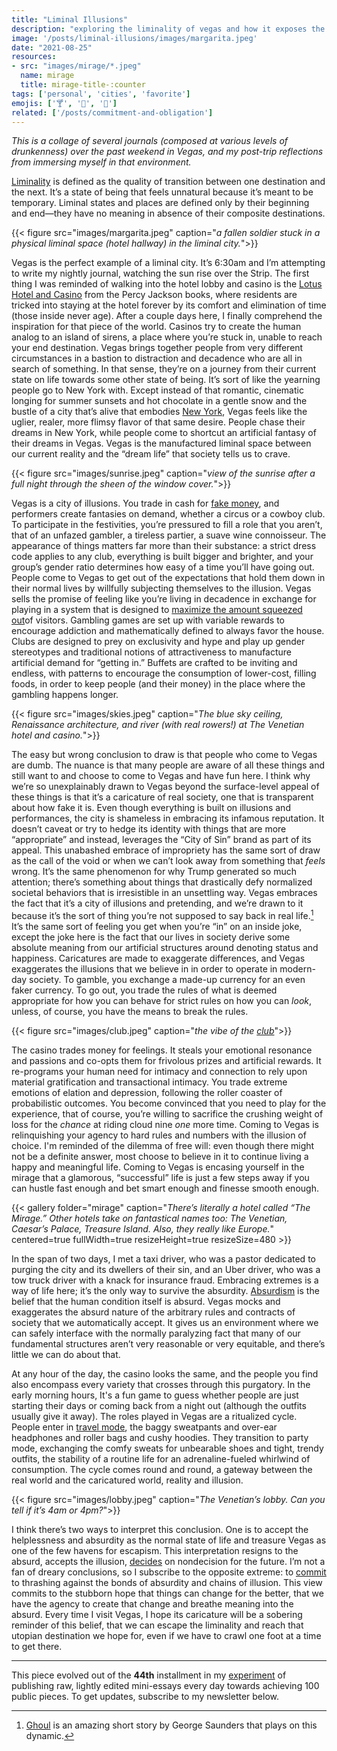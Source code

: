 ```yaml
---
title: "Liminal Illusions"
description: "exploring the liminality of vegas and how it exposes the absurdity of our day-to-day"
image: '/posts/liminal-illusions/images/margarita.jpeg'
date: "2021-08-25"
resources: 
- src: "images/mirage/*.jpeg"
  name: mirage
  title: mirage-title-:counter
tags: ['personal', 'cities', 'favorite']
emojis: ['🍸', '🎰', '💸']
related: ['/posts/commitment-and-obligation']
---
```

*This is a collage of several journals (composed at various levels of drunkenness) over the past weekend in Vegas, and my post-trip reflections from immersing myself in that environment.*

[Liminality](https://en.wikipedia.org/wiki/Liminality) is defined as the quality of transition between one destination and the next. It’s a state of being that feels unnatural because it’s meant to be temporary. Liminal states and places are defined only by their beginning and end—they have no meaning in absence of their composite destinations.

{{< figure src="images/margarita.jpeg" caption="*a fallen soldier stuck in a physical liminal space (hotel hallway) in the liminal city.*">}}

Vegas is the perfect example of a liminal city. It’s 6:30am and I’m attempting to write my nightly journal, watching the sun rise over the Strip. The first thing I was reminded of walking into the hotel lobby and casino is the [Lotus Hotel and Casino](https://riordan.fandom.com/wiki/Lotus_Hotel_and_Casino#:~:text=The%20Lotus%20Hotel%20and%20Casino,and%20nobody%20wants%20to%20leave.) from the Percy Jackson books, where residents are tricked into staying at the hotel forever by its comfort and elimination of time (those inside never age). After a couple days here, I finally comprehend the inspiration for that piece of the world. Casinos try to create the human analog to an island of sirens, a place where you’re stuck in, unable to reach your end destination. Vegas brings together people from very different circumstances in a bastion to distraction and decadence who are all in search of something. In that sense, they’re on a journey from their current state on life towards some other state of being. It’s sort of like the yearning people go to New York with. Except instead of that romantic, cinematic longing for summer sunsets and hot chocolate in a gentle snow and the bustle of a city that’s alive that embodies [New York](https://spencerchang.substack.com/p/a-drop-of-color), Vegas feels like the uglier, realer, more flimsy flavor of that same desire. People chase their dreams in New York, while people come to shortcut an artificial fantasy of their dreams in Vegas. Vegas is the manufactured liminal space between our current reality and the “dream life” that society tells us to crave.

{{< figure src="images/sunrise.jpeg" caption="*view of the sunrise after a full night through the sheen of the window cover.*">}}

Vegas is a city of illusions. You trade in cash for [fake money](https://spencerchang.substack.com/p/fake-money-41100-mini-), and performers create fantasies on demand, whether a circus or a cowboy club. To participate in the festivities, you’re pressured to fill a role that you aren’t, that of an unfazed gambler, a tireless partier, a suave wine connoisseur. The appearance of things matters far more than their substance: a strict dress code applies to any club, everything is built bigger and brighter, and your group’s gender ratio determines how easy of a time you’ll have going out. People come to Vegas to get out of the expectations that hold them down in their normal lives by willfully subjecting themselves to the illusion. Vegas sells the promise of feeling like you’re living in decadence in exchange for playing in a system that is designed to [maximize the amount squeezed out](https://spencerchang.substack.com/p/digital-capitalism-mini-38100)of visitors. Gambling games are set up with variable rewards to encourage addiction and mathematically defined to always favor the house. Clubs are designed to prey on exclusivity and hype and play up gender stereotypes and traditional notions of attractiveness to manufacture artificial demand for “getting in.” Buffets are crafted to be inviting and endless, with patterns to encourage the consumption of lower-cost, filling foods, in order to keep people (and their money) in the place where the gambling happens longer.

{{< figure src="images/skies.jpeg" caption="*The blue sky ceiling, Renaissance architecture, and river (with real rowers!) at The Venetian hotel and casino.*">}}

The easy but wrong conclusion to draw is that people who come to Vegas are dumb. The nuance is that many people are aware of all these things and still want to and choose to come to Vegas and have fun here. I think why we’re so unexplainably drawn to Vegas beyond the surface-level appeal of these things is that it’s a caricature of real society, one that is transparent about how fake it is. Even though everything is built on illusions and performances, the city is shameless in embracing its infamous reputation. It doesn’t caveat or try to hedge its identity with things that are more “appropriate” and instead, leverages the “City of Sin” brand as part of its appeal. This unabashed embrace of impropriety has the same sort of draw as the call of the void or when we can’t look away from something that *feels* wrong. It’s the same phenomenon for why Trump generated so much attention; there’s something about things that drastically defy normalized societal behaviors that is irresistible in an unsettling way. Vegas embraces the fact that it’s a city of illusions and pretending, and we’re drawn to it because it’s the sort of thing you’re not supposed to say back in real life.[^1] It’s the same sort of feeling you get when you’re “in” on an inside joke, except the joke here is the fact that our lives in society derive some absolute meaning from our artificial structures around denoting status and happiness. Caricatures are made to exaggerate differences, and Vegas exaggerates the illusions that we believe in in order to operate in modern-day society. To gamble, you exchange a made-up currency for an even faker currency. To go out, you trade the rules of what is deemed appropriate for how you can behave for strict rules on how you can *look*, unless, of course, you have the means to break the rules.

[^1]: [Ghoul](https://www.newyorker.com/magazine/2020/11/09/ghoul) is an amazing short story by George Saunders that plays on this dynamic.

{{< figure src="images/club.jpeg" caption="*the vibe of the* [*club*](https://spencerchang.substack.com/p/blazing-lights-39100-)">}}

The casino trades money for feelings. It steals your emotional resonance and passions and co-opts them for frivolous prizes and artificial rewards. It re-programs your human need for intimacy and connection to rely upon material gratification and transactional intimacy. You trade extreme emotions of elation and depression, following the roller coaster of probabilistic outcomes. You become convinced that you need to play for the experience, that of course, you’re willing to sacrifice the crushing weight of loss for the *chance* at riding cloud nine *one* more time. Coming to Vegas is relinquishing your agency to hard rules and numbers with the illusion of choice. I'm reminded of the dilemma of free will: even though there might not be a definite answer, most choose to believe in it to continue living a happy and meaningful life. Coming to Vegas is encasing yourself in the mirage that a glamorous, “successful” life is just a few steps away if you can hustle fast enough and bet smart enough and finesse smooth enough.


{{< gallery folder="mirage" caption="*There’s literally a hotel called “The Mirage.” Other hotels take on fantastical names too: The Venetian, Caesar’s Palace, Treasure Island. Also, they really like Europe.*" centered=true fullWidth=true resizeHeight=true resizeSize=480 >}}

In the span of two days, I met a taxi driver, who was a pastor dedicated to purging the city and its dwellers of their sin, and an Uber driver, who was a tow truck driver with a knack for insurance fraud. Embracing extremes is a way of life here; it’s the only way to survive the absurdity. [Absurdism](https://en.wikipedia.org/wiki/Absurdism) is the belief that the human condition itself is absurd. Vegas mocks and exaggerates the absurd nature of the arbitrary rules and contracts of society that we automatically accept. It gives us an environment where we can safely interface with the normally paralyzing fact that many of our fundamental structures aren’t very reasonable or very equitable, and there’s little we can do about that.

At any hour of the day, the casino looks the same, and the people you find also encompass every variety that crosses through this purgatory. In the early morning hours, It's a fun game to guess whether people are just starting their days or coming back from a night out (although the outfits usually give it away). The roles played in Vegas are a ritualized cycle. People enter in [travel mode](https://spencerchang.substack.com/p/weary-faces-39100-mini-), the baggy sweatpants and over-ear headphones and roller bags and cushy hoodies. They transition to party mode, exchanging the comfy sweats for unbearable shoes and tight, trendy outfits, the stability of a routine life for an adrenaline-fueled whirlwind of consumption. The cycle comes round and round, a gateway between the real world and the caricatured world, reality and illusion.


{{< figure src="images/lobby.jpeg" caption="*The Venetian’s lobby. Can you tell if it’s 4am or 4pm?*">}}

I think there’s two ways to interpret this conclusion. One is to accept the helplessness and absurdity as the normal state of life and treasure Vegas as one of the few havens for escapism. This interpretation resigns to the absurd, accepts the illusion, [decides](https://spencerchang.substack.com/p/decisiveness-40100-mini-) on nondecision for the future. I’m not a fan of dreary conclusions, so I subscribe to the opposite extreme: to [commit](/posts/commitment-and-obligation/) to thrashing against the bonds of absurdity and chains of illusion. This view commits to the stubborn hope that things can change for the better, that we have the agency to create that change and breathe meaning into the absurd. Every time I visit Vegas, I hope its caricature will be a sobering reminder of this belief, that we can escape the liminality and reach that utopian destination we hope for, even if we have to crawl one foot at a time to get there.

---

This piece evolved out of the **44th** installment in my [experiment](/experiments/100posts/) of publishing raw, lightly edited mini-essays every day towards achieving 100 public pieces. To get updates, subscribe to my newsletter below.
